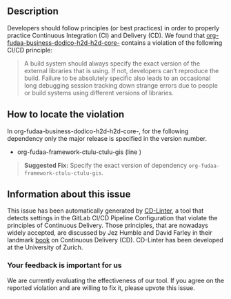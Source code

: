 
## Description
Developers should follow principles (or best practices) in order to properly practice Continuous Integration (CI) and Delivery (CD).
We found that [org-fudaa-business-dodico-h2d-h2d-core-](https://gitlab.com/fudaa/fudaa-framework/blob/master/.gitlab-ci.yml) contains a violation of the following CI/CD principle:

> A build system should always specify the exact version of the external libraries that is using.
If not, developers can’t reproduce the build. Failure to be absolutely specific also leads to an occasional long debugging session tracking down strange errors due to people or build systems using different versions of libraries.

## How to locate the violation

In org-fudaa-business-dodico-h2d-h2d-core-, for the following dependency only the major release is specified in the version number.

* org-fudaa-framework-ctulu-ctulu-gis (line )

> **Suggested Fix:** Specify the exact version of dependency `org-fudaa-framework-ctulu-ctulu-gis`.

## Information about this issue

This issue has been automatically generated by [CD-Linter](https://gitlab.com/Jancso/configuration-analytics), a tool that detects settings in the GitLab CI/CD Pipeline Configuration that violate the principles of Continuous Delivery. Those principles, that are nowadays widely accepted, are discussed by Jez Humble and David Farley in their landmark [book](https://www.oreilly.com/library/view/continuous-delivery-reliable/9780321670250/) on Continuous Delivery (CD). CD-Linter has been developed at the University of Zurich.

### Your feedback is important for us
We are currently evaluating the effectiveness of our tool. If you agree on the reported violation and are willing to fix it, please upvote this issue.